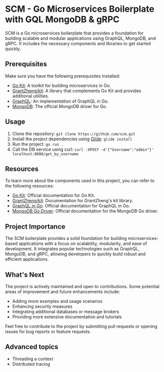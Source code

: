 # SCM - Go Microservices Boilerplate with GQL MongoDB & gRPC

SCM is a Go microservices boilerplate that provides a foundation for building scalable and modular applications using GraphQL, MongoDB, and gRPC. It includes the necessary components and libraries to get started quickly.

## Prerequisites

Make sure you have the following prerequisites installed:

- [Go Kit](https://github.com/go-kit/kit): A toolkit for building microservices in Go.
- [GrantZheng/kit](https://github.com/GrantZheng/kit): A library that complements Go Kit and provides additional utilities.
- [GraphQL](https://github.com/graphql-go/graphql): An implementation of GraphQL in Go.
- [MongoDB](https://gopkg.in/mgo.v2): The official MongoDB driver for Go.

## Usage

1. Clone the repository: `git clone https://github.com/scm.git`
2. Install the project dependencies using [Glide](https://glide.sh/): `glide install`
3. Run the project: `go run .`
4. Call the DB service using curl: `curl -XPOST -d'{"Username":"admin"}' localhost:8080/get_by_username `

## Resources

To learn more about the components used in this project, you can refer to the following resources:

- [Go Kit](https://github.com/go-kit/kit): Official documentation for Go Kit.
- [GrantZheng/kit](https://github.com/GrantZheng/kit): Documentation for GrantZheng's kit library.
- [GraphQL in Go](https://github.com/graphql-go/graphql): Official documentation for GraphQL in Go.
- [MongoDB Go Driver](https://gopkg.in/mgo.v2): Official documentation for the MongoDB Go driver.

## Project Importance

The SCM boilerplate provides a solid foundation for building microservices-based applications with a focus on scalability, modularity, and ease of development. It integrates popular technologies such as GraphQL, MongoDB, and gRPC, allowing developers to quickly build robust and efficient applications.

## What's Next

The project is actively maintained and open to contributions. Some potential areas of improvement and future enhancements include:

- Adding more examples and usage scenarios
- Enhancing security measures
- Integrating additional databases or message brokers
- Providing more extensive documentation and tutorials

Feel free to contribute to the project by submitting pull requests or opening issues for bug reports or feature requests.

## Advanced topics

- Threading a context
- Distributed tracing
